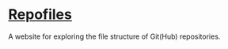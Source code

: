 # [Repofiles](https://repofiles/com)


A website for exploring the file structure of Git(Hub) repositories.

